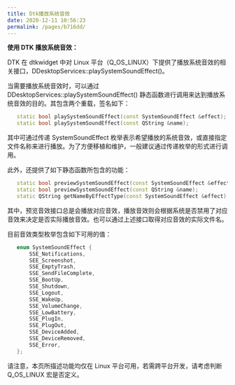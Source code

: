 ```yaml
---
title: Dtk播放系统音效
date: 2020-12-11 10:56:23
permalink: /pages/b716dd/
---
```



**使用 DTK 播放系统音效：**

DTK 在 dtkwidget 中对 Linux 平台（Q_OS_LINUX）下提供了播放系统音效的相关接口，DDesktopServices::playSystemSoundEffect()。

当需要播放系统音效时，可以通过 DDesktopServices::playSystemSoundEffect() 静态函数进行调用来达到播放系统音效的目的。其包含两个重载，签名如下：

```cpp
   static bool playSystemSoundEffect(const SystemSoundEffect &effect);
   static bool playSystemSoundEffect(const QString &name);
```

其中可通过传递 SystemSoundEffect 枚举表示希望播放的系统音效，或直接指定文件名称来进行播放。为了方便移植和维护，一般建议通过传递枚举的形式进行调用。

此外，还提供了如下静态函数所包含的功能：

```cpp
   static bool previewSystemSoundEffect(const SystemSoundEffect &effect);
   static bool previewSystemSoundEffect(const QString &name);
   static QString getNameByEffectType(const SystemSoundEffect &effect);
```

其中，预览音效接口总是会播放对应音效，播放音效则会根据系统是否禁用了对应音效来决定是否实际播放音效。也可以通过上述接口取得对应音效的实际文件名。

目前音效类型枚举包含如下可用的值：

```cpp
   enum SystemSoundEffect {
       SSE_Notifications,
       SEE_Screenshot,
       SSE_EmptyTrash,
       SSE_SendFileComplete,
       SSE_BootUp,
       SSE_Shutdown,
       SSE_Logout,
       SSE_WakeUp,
       SSE_VolumeChange,
       SSE_LowBattery,
       SSE_PlugIn,
       SSE_PlugOut,
       SSE_DeviceAdded,
       SSE_DeviceRemoved,
       SSE_Error,
   };
```

请注意，本页所描述功能均仅在 Linux 平台可用，若需跨平台开发，请考虑判断 Q_OS_LINUX 宏是否定义。